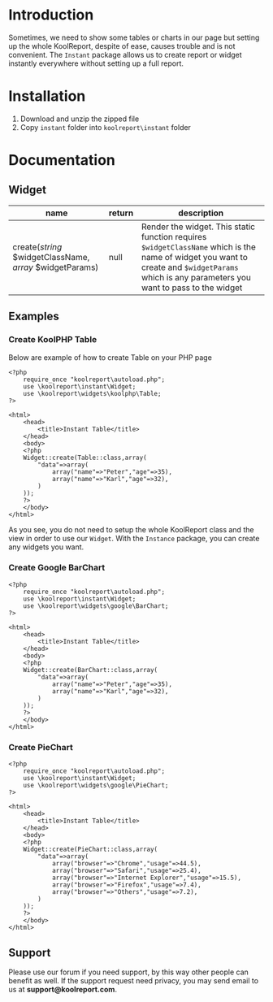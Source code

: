 # Introduction

Sometimes, we need to show some tables or charts in our page but setting up the whole KoolReport, despite of ease, causes trouble and is not convenient. The `Instant` package allows us to create report or widget instantly everywhere without setting up a full report.

# Installation

1. Download and unzip the zipped file
2. Copy `instant` folder into `koolreport\instant` folder

# Documentation

## Widget

|name|return|description|
|---|---|---|
|create(*string* $widgetClassName, *array* $widgetParams)|null|Render the widget. This static function requires `$widgetClassName` which is the name of widget you want to create and `$widgetParams` which is any parameters you want to pass to the widget|


## Examples

### Create KoolPHP Table

Below are example of how to create Table on your PHP page

```
<?php
    require_once "koolreport\autoload.php";
    use \koolreport\instant\Widget;
    use \koolreport\widgets\koolphp\Table;
?>

<html>
    <head>
        <title>Instant Table</title>
    </head>
    <body>
    <?php
    Widget::create(Table::class,array(
        "data"=>array(
            array("name"=>"Peter","age"=>35),
            array("name"=>"Karl","age"=>32),
        )
    ));
    ?>
    </body>
</html>
```

As you see, you do not need to setup the whole KoolReport class and the view in order to use our `Widget`. With the `Instance` package, you can create any widgets you want.

### Create Google BarChart

```
<?php
    require_once "koolreport\autoload.php";
    use \koolreport\instant\Widget;
    use \koolreport\widgets\google\BarChart;
?>

<html>
    <head>
        <title>Instant Table</title>
    </head>
    <body>
    <?php
    Widget::create(BarChart::class,array(
        "data"=>array(
            array("name"=>"Peter","age"=>35),
            array("name"=>"Karl","age"=>32),
        )
    ));
    ?>
    </body>
</html>
```

### Create PieChart

```
<?php
    require_once "koolreport\autoload.php";
    use \koolreport\instant\Widget;
    use \koolreport\widgets\google\PieChart;
?>

<html>
    <head>
        <title>Instant Table</title>
    </head>
    <body>
    <?php
    Widget::create(PieChart::class,array(
        "data"=>array(
            array("browser"=>"Chrome","usage"=>44.5),
            array("browser"=>"Safari","usage"=>25.4),
            array("browser"=>"Internet Explorer","usage"=>15.5),
            array("browser"=>"Firefox","usage"=>7.4),
            array("browser"=>"Others","usage"=>7.2),
        )
    ));
    ?>
    </body>
</html>
```

## Support

Please use our forum if you need support, by this way other people can benefit as well. If the support request need privacy, you may send email to us at __support@koolreport.com__.